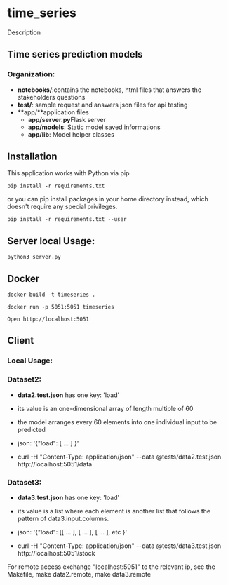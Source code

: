 # time_series
Description

## Time series prediction models

### Organization:

*	**notebooks/**:contains the notebooks, html files that answers the stakeholders questions
*	**test/**: sample request and answers json files for api testing
*	**app/**application files
	*	**app/server.py**Flask server
	*	**app/models**: Static model saved informations
	*	**app/lib**: Model helper classes


## Installation

This application works with Python via pip

	pip install -r requirements.txt

or you can pip install packages in your home directory instead, which doesn't require any special privileges.

	pip install -r requirements.txt --user

## Server local Usage:

	python3 server.py

## Docker

	docker build -t timeseries .

	docker run -p 5051:5051 timeseries

	Open http://localhost:5051


## Client

### Local Usage:

### Dataset2:
-	**data2.test.json** has one key: 'load'
-	its value is an one-dimensional array of length multiple of 60
-	the model arranges every 60 elements into one individual input to be predicted
	
-	json: '{"load": [ ... ] }'

-	curl -H "Content-Type: application/json" --data @tests/data2.test.json http://localhost:5051/data

### Dataset3:
-	**data3.test.json** has one key: 'load'
-	its value is a list where each element is another list that follows the pattern of data3.input.columns.

-	json:  '{"load": [[ ... ], [ ... ], [ ... ], etc }'

-	curl -H "Content-Type: application/json" --data @tests/data3.test.json http://localhost:5051/stock


For remote access exchange "localhost:5051" to the relevant ip, see the Makefile, make data2.remote, make data3.remote
